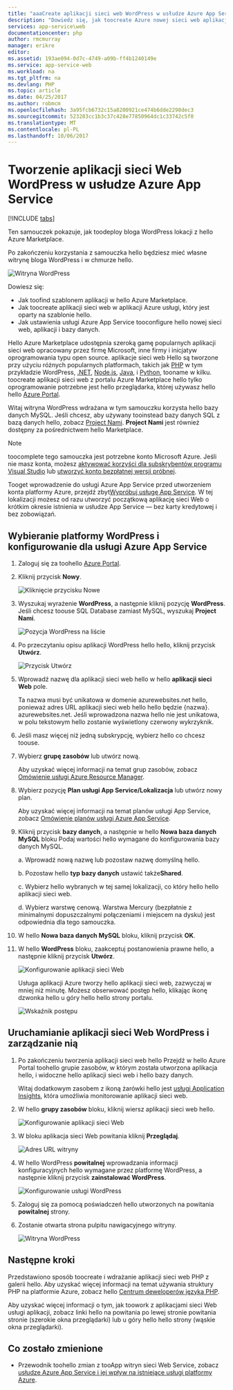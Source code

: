 ```yaml
---
title: "aaaCreate aplikacji sieci web WordPress w usłudze Azure App Service | Dokumentacja firmy Microsoft"
description: "Dowiedz się, jak toocreate Azure nowej sieci web aplikacji dla bloga WordPress przy użyciu hello portalu Azure."
services: app-service\web
documentationcenter: php
author: rmcmurray
manager: erikre
editor: 
ms.assetid: 193ae094-0d7c-4749-a09b-ff4b1240149e
ms.service: app-service-web
ms.workload: na
ms.tgt_pltfrm: na
ms.devlang: PHP
ms.topic: article
ms.date: 04/25/2017
ms.author: robmcm
ms.openlocfilehash: 3a95fcb6732c15a8200921ce474b6dde2298dec3
ms.sourcegitcommit: 523283cc1b3c37c428e77850964dc1c33742c5f0
ms.translationtype: MT
ms.contentlocale: pl-PL
ms.lasthandoff: 10/06/2017
---
```

# <a name="create-a-wordpress-web-app-in-azure-app-service"></a>Tworzenie aplikacji sieci Web WordPress w usłudze Azure App Service
[!INCLUDE [tabs](../../includes/app-service-web-get-started-nav-tabs.md)]

Ten samouczek pokazuje, jak toodeploy bloga WordPress lokacji z hello Azure Marketplace.

Po zakończeniu korzystania z samouczka hello będziesz mieć własne witrynę bloga WordPress i w chmurze hello.

![Witryna WordPress](./media/web-sites-php-web-site-gallery/wpdashboard.png)

Dowiesz się:

* Jak toofind szablonem aplikacji w hello Azure Marketplace.
* Jak toocreate aplikacji sieci web w aplikacji Azure usługi, który jest oparty na szablonie hello.
* Jak ustawienia usługi Azure App Service tooconfigure hello nowej sieci web, aplikacji i bazy danych.

Hello Azure Marketplace udostępnia szeroką gamę popularnych aplikacji sieci web opracowany przez firmę Microsoft, inne firmy i inicjatyw oprogramowania typu open source. aplikacje sieci web Hello są tworzone przy użyciu różnych popularnych platformach, takich jak [PHP](/develop/nodejs/) w tym przykładzie WordPress, [.NET](/develop/net/), [Node.js](/develop/nodejs/), [Java](/develop/java/), i [Python](/develop/python/), tooname w kilku. toocreate aplikacji sieci web z portalu Azure Marketplace hello tylko oprogramowanie potrzebne jest hello przeglądarka, której używasz hello hello [Azure Portal](https://portal.azure.com/). 

Witaj witryna WordPress wdrażana w tym samouczku korzysta hello bazy danych MySQL. Jeśli chcesz, aby używany tooinstead bazy danych SQL z bazą danych hello, zobacz [Project Nami](http://projectnami.org/). **Project Nami** jest również dostępny za pośrednictwem hello Marketplace.

> [!NOTE]
> toocomplete tego samouczka jest potrzebne konto Microsoft Azure. Jeśli nie masz konta, możesz [aktywować korzyści dla subskrybentów programu Visual Studio](https://azure.microsoft.com/pricing/member-offers/msdn-benefits-details/?WT.mc_id=A261C142F) lub [utworzyć konto bezpłatnej wersji próbnej](https://azure.microsoft.com/pricing/free-trial/?WT.mc_id=A261C142F).
> 
> Tooget wprowadzenie do usługi Azure App Service przed utworzeniem konta platformy Azure, przejdź zbyt[Wypróbuj usługę App Service](https://azure.microsoft.com/try/app-service/). W tej lokalizacji możesz od razu utworzyć początkową aplikację sieci Web o krótkim okresie istnienia w usłudze App Service — bez karty kredytowej i bez zobowiązań.
> 
> 

## <a name="select-wordpress-and-configure-for-azure-app-service"></a>Wybieranie platformy WordPress i konfigurowanie dla usługi Azure App Service
1. Zaloguj się za toohello [Azure Portal](https://portal.azure.com/).
2. Kliknij przycisk **Nowy**.
   
    ![Kliknięcie przycisku Nowe][5]
3. Wyszukaj wyrażenie **WordPress**, a następnie kliknij pozycję **WordPress**. Jeśli chcesz toouse SQL Database zamiast MySQL, wyszukaj **Project Nami**.
   
    ![Pozycja WordPress na liście][7]
4. Po przeczytaniu opisu aplikacji WordPress hello hello, kliknij przycisk **Utwórz**.
   
    ![Przycisk Utwórz](./media/web-sites-php-web-site-gallery/create.png)
5. Wprowadź nazwę dla aplikacji sieci web hello w hello **aplikacji sieci Web** pole.
   
    Ta nazwa musi być unikatowa w domenie azurewebsites.net hello, ponieważ adres URL aplikacji sieci web hello hello będzie {nazwa}. azurewebsites.net. Jeśli wprowadzona nazwa hello nie jest unikatowa, w polu tekstowym hello zostanie wyświetlony czerwony wykrzyknik.
6. Jeśli masz więcej niż jedną subskrypcję, wybierz hello co chcesz toouse. 
7. Wybierz **grupę zasobów** lub utwórz nową.
   
    Aby uzyskać więcej informacji na temat grup zasobów, zobacz [Omówienie usługi Azure Resource Manager](../azure-resource-manager/resource-group-overview.md).
8. Wybierz pozycję **Plan usługi App Service/Lokalizacja** lub utwórz nowy plan.
   
    Aby uzyskać więcej informacji na temat planów usługi App Service, zobacz [Omówienie planów usługi Azure App Service](../app-service/azure-web-sites-web-hosting-plans-in-depth-overview.md).    
9. Kliknij przycisk **bazy danych**, a następnie w hello **Nowa baza danych MySQL** bloku Podaj wartości hello wymagane do konfigurowania bazy danych MySQL.
   
    a. Wprowadź nową nazwę lub pozostaw nazwę domyślną hello.
   
    b. Pozostaw hello **typ bazy danych** ustawić także**Shared**.
   
    c. Wybierz hello wybranych w tej samej lokalizacji, co który hello hello aplikacji sieci web.
   
    d. Wybierz warstwę cenową. Warstwa Mercury (bezpłatnie z minimalnymi dopuszczalnymi połączeniami i miejscem na dysku) jest odpowiednia dla tego samouczka.
10. W hello **Nowa baza danych MySQL** bloku, kliknij przycisk **OK**. 
11. W hello **WordPress** bloku, zaakceptuj postanowienia prawne hello, a następnie kliknij przycisk **Utwórz**. 
    
     ![Konfigurowanie aplikacji sieci Web](./media/web-sites-php-web-site-gallery/configure.png)
    
     Usługa aplikacji Azure tworzy hello aplikacji sieci web, zazwyczaj w mniej niż minutę. Możesz obserwować postęp hello, klikając ikonę dzwonka hello u góry hello hello strony portalu.
    
     ![Wskaźnik postępu](./media/web-sites-php-web-site-gallery/progress.png)

## <a name="launch-and-manage-your-wordpress-web-app"></a>Uruchamianie aplikacji sieci Web WordPress i zarządzanie nią
1. Po zakończeniu tworzenia aplikacji sieci web hello Przejdź w hello Azure Portal toohello grupie zasobów, w którym została utworzona aplikacja hello, i widoczne hello aplikacji sieci web i hello bazy danych.
   
    Witaj dodatkowym zasobem z ikoną żarówki hello jest [usługi Application Insights](/services/application-insights/), która umożliwia monitorowanie aplikacji sieci web.
2. W hello **grupy zasobów** bloku, kliknij wiersz aplikacji sieci web hello.
   
    ![Konfigurowanie aplikacji sieci Web](./media/web-sites-php-web-site-gallery/resourcegroup.png)
3. W bloku aplikacja sieci Web powitania kliknij **Przeglądaj**.
   
    ![Adres URL witryny][browse]
4. W hello WordPress **powitalnej** wprowadzania informacji konfiguracyjnych hello wymagane przez platformę WordPress, a następnie kliknij przycisk **zainstalować WordPress**.
   
    ![Konfigurowanie usługi WordPress](./media/web-sites-php-web-site-gallery/wpconfigure.png)
5. Zaloguj się za pomocą poświadczeń hello utworzonych na powitania **powitalnej** strony.  
6. Zostanie otwarta strona pulpitu nawigacyjnego witryny.    
   
    ![Witryna WordPress](./media/web-sites-php-web-site-gallery/wpdashboard.png)

## <a name="next-steps"></a>Następne kroki
Przedstawiono sposób toocreate i wdrażanie aplikacji sieci web PHP z galerii hello. Aby uzyskać więcej informacji na temat używania struktury PHP na platformie Azure, zobacz hello [Centrum deweloperów języka PHP](/develop/php/).

Aby uzyskać więcej informacji o tym, jak toowork z aplikacjami sieci Web usługi aplikacji, zobacz linki hello na powitania po lewej stronie powitania stronie (szerokie okna przeglądarki) lub u góry hello hello strony (wąskie okna przeglądarki). 

## <a name="whats-changed"></a>Co zostało zmienione
* Przewodnik toohello zmian z tooApp witryn sieci Web Service, zobacz [usłudze Azure App Service i jej wpływ na istniejące usługi platformy Azure](http://go.microsoft.com/fwlink/?LinkId=529714).

[5]: ./media/web-sites-php-web-site-gallery/startmarketplace.png
[7]: ./media/web-sites-php-web-site-gallery/search-web-app.png
[browse]: ./media/web-sites-php-web-site-gallery/browse-web.png
